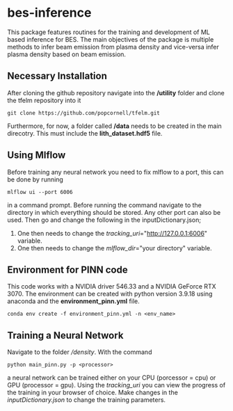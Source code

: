 # bes-inference
This package features  routines for the training and development of ML based inference for BES. The main objectives of the package is multiple methods to infer beam emission from plasma density and vice-versa infer plasma density based on beam emission.



## Necessary Installation

After cloning the github repository navigate into the __/utility__ folder and clone the tfelm repository into it

```
git clone https://github.com/popcornell/tfelm.git
```

Furthermore, for now, a folder called __/data__ needs to be created in the main direcotry. This must include the **lith_dataset.hdf5** file.


## Using Mlflow

Before training any neural network you need to fix mlflow to a port, this can be done by running


```
mlflow ui --port 6006
```
in a command prompt. Before running the command navigate to the directory in which everything should be stored. Any other port can also be used. Then go and change the following in the inputDictionary.json;

1. One then needs to change the _tracking_uri_="http://127.0.0.1:6006" variable.
2. One then needs to change the _mlflow_dir_="your directory" variable.


## Environment for PINN code

This code works with a NVIDIA driver 546.33 and a NVIDIA GeForce RTX 3070. The environment can be created with python version 3.9.18 using anaconda and the **environment_pinn.yml** file.

```
conda env create -f environment_pinn.yml -n <env_name>
```

## Training a Neural Network

Navigate to the folder _/density_. With the command

```
python main_pinn.py -p <processor>
```

a neural network can be trained either on your CPU (porcessor = cpu) or GPU (processor = gpu). Using the _tracking_uri_ you can view the progress of the training in your browser of choice. 
Make changes in the _inputDictionary.json_ to change the training parameters.
